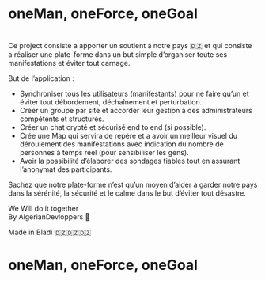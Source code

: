 # oneMan, oneForce, oneGoal
# 



Ce project consiste a apporter un soutient a notre pays 🇩🇿 et qui consiste a réaliser une plate-forme dans un but simple d’organiser toute ses manifestations et éviter tout carnage.

But de l’application :

- Synchroniser tous les utilisateurs (manifestants) pour ne faire qu’un et éviter tout débordement, déchaînement et perturbation.
- Créer un groupe par site et accorder leur gestion à des administrateurs compétents et structurés.
- Créer un chat crypté et sécurisé end to end (si possible).
- Crée une Map qui servira de repère et a avoir un meilleur visuel du déroulement des manifestations avec indication du nombre de personnes à temps réel (pour sensibiliser les gens).
- Avoir la possibilité d’élaborer des sondages fiables tout en assurant l’anonymat des participants.

Sachez que notre plate-forme n’est qu’un moyen d’aider à garder notre pays dans la sérénité, la sécurité et le calme dans le but d’éviter tout désastre. 




We Will do it together              
By AlgerianDevloppers 💪 

Made in Bladi 🇩🇿🇩🇿🇩🇿 



# oneMan, oneForce, oneGoal
# 
